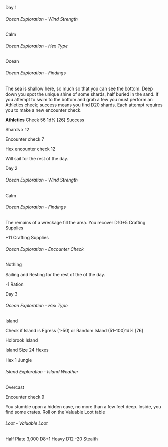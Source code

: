 
Day 1

###### Ocean Exploration - Wind Strength
Calm
###### Ocean Exploration - Hex Type
Ocean

###### Ocean Exploration - Findings
The sea is shallow here, so much so that you can see the bottom. Deep down you spot the unique shine of some shards, half buried in the sand. If you attempt to swim to the bottom and grab a few you must perform an Athletics check; success means you find D20 shards. Each attempt requires you to make a new encounter check.

**Athletics** Check 56 1d%
[26] Success 

Shards x 12

Encounter check 7

Hex encounter check 12

Will sail for the rest of the day.

Day 2

###### Ocean Exploration - Wind Strength
Calm
###### Ocean Exploration - Findings
The remains of a wreckage fill the area. You recover D10+5 Crafting Supplies

+11 Crafting Supplies

###### Ocean Exploration - Encounter Check
Nothing

Sailing and Resting for the rest of the of the day.

-1 Ration

Day 3 
###### Ocean Exploration - Hex Type
Island

Check if Island is Egress (1-50) or Random Island (51-100)1d%
[76]

Holbrook Island

Island Size 24 Hexes

Hex 1 Jungle

###### Island Exploration - Island Weather

Overcast

Encounter check 9

You stumble upon a hidden cave, no more than a few feet deep. Inside, you find some crates. Roll on the Valuable Loot table
###### Loot - Valuable Loot
Half Plate 3,000 D8+1 Heavy D12 -20 Stealth




